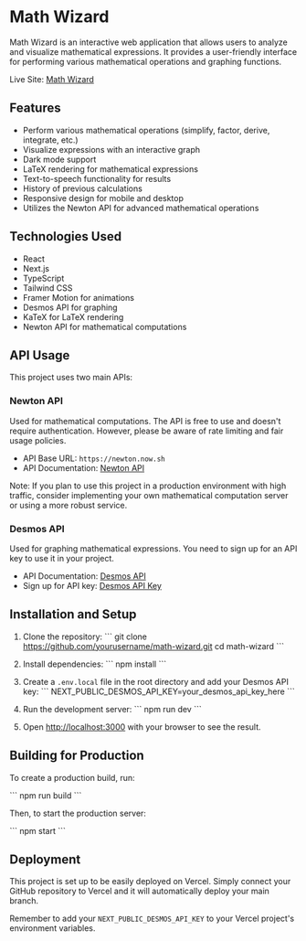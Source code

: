 # Math Wizard

Math Wizard is an interactive web application that allows users to analyze and visualize mathematical expressions. It provides a user-friendly interface for performing various mathematical operations and graphing functions.

Live Site: [Math Wizard](https://math-wizard-v0.vercel.app)

## Features

- Perform various mathematical operations (simplify, factor, derive, integrate, etc.)
- Visualize expressions with an interactive graph
- Dark mode support
- LaTeX rendering for mathematical expressions
- Text-to-speech functionality for results
- History of previous calculations
- Responsive design for mobile and desktop
- Utilizes the Newton API for advanced mathematical operations

## Technologies Used

- React
- Next.js
- TypeScript
- Tailwind CSS
- Framer Motion for animations
- Desmos API for graphing
- KaTeX for LaTeX rendering
- Newton API for mathematical computations

## API Usage

This project uses two main APIs:

### Newton API

Used for mathematical computations. The API is free to use and doesn't require authentication. However, please be aware of rate limiting and fair usage policies.

- API Base URL: `https://newton.now.sh`
- API Documentation: [Newton API](https://github.com/aunyks/newton-api)

Note: If you plan to use this project in a production environment with high traffic, consider implementing your own mathematical computation server or using a more robust service.

### Desmos API

Used for graphing mathematical expressions. You need to sign up for an API key to use it in your project.

- API Documentation: [Desmos API](https://www.desmos.com/api/v1.7/docs/index.html)
- Sign up for API key: [Desmos API Key](https://www.desmos.com/api/v1.7/docs/index.html#document-api-keys)

## Installation and Setup

1. Clone the repository:
   \`\`\`
   git clone https://github.com/yourusername/math-wizard.git
   cd math-wizard
   \`\`\`

2. Install dependencies:
   \`\`\`
   npm install
   \`\`\`

3. Create a `.env.local` file in the root directory and add your Desmos API key:
   \`\`\`
   NEXT_PUBLIC_DESMOS_API_KEY=your_desmos_api_key_here
   \`\`\`

4. Run the development server:
   \`\`\`
   npm run dev
   \`\`\`

5. Open [http://localhost:3000](http://localhost:3000) with your browser to see the result.

## Building for Production

To create a production build, run:

\`\`\`
npm run build
\`\`\`

Then, to start the production server:

\`\`\`
npm start
\`\`\`

## Deployment

This project is set up to be easily deployed on Vercel. Simply connect your GitHub repository to Vercel and it will automatically deploy your main branch.

Remember to add your `NEXT_PUBLIC_DESMOS_API_KEY` to your Vercel project's environment variables.

